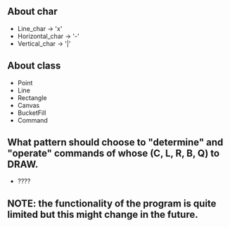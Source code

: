 ## About char
+ Line_char -> 'x'
+ Horizontal_char -> '-'
+ Vertical_char -> '|'

## About class
+ Point
+ Line
+ Rectangle
+ Canvas
+ BucketFill
+ Command

## What pattern should choose to "determine" and "operate" commands of whose (C, L, R, B, Q) to DRAW. 
+ ????

## NOTE: the functionality of the program is quite limited but this might change in the future. 
